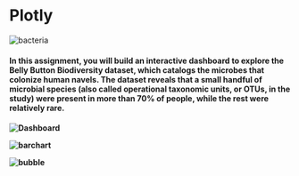 # Plotly
![bacteria](https://user-images.githubusercontent.com/71558024/111071892-a4439300-84ae-11eb-804d-88677849b05b.jpg)


<h4>In this assignment, you will build an interactive dashboard to explore the Belly Button Biodiversity dataset, which catalogs the microbes that colonize human navels.
The dataset reveals that a small handful of microbial species (also called operational taxonomic units, or OTUs, in the study) were present in more than 70% of people, while the rest were relatively rare.<h4>


![Dashboard](https://user-images.githubusercontent.com/71558024/111071876-8b3ae200-84ae-11eb-9242-734ca9528887.png)

![barchart](https://user-images.githubusercontent.com/71558024/111071883-91c95980-84ae-11eb-81ef-b627ff3030db.png)

![bubble](https://user-images.githubusercontent.com/71558024/111071886-9857d100-84ae-11eb-952c-dfc68d1d7637.png)
